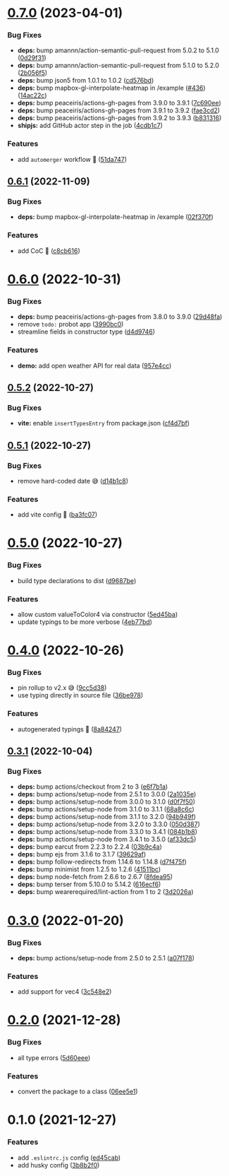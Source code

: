 # [0.7.0](https://github.com/vinayakkulkarni/mapbox-gl-interpolate-heatmap/compare/v0.6.1...v0.7.0) (2023-04-01)


### Bug Fixes

* **deps:** bump amannn/action-semantic-pull-request from 5.0.2 to 5.1.0 ([0d29f31](https://github.com/vinayakkulkarni/mapbox-gl-interpolate-heatmap/commit/0d29f31663893802ccde52af580d49192e284536))
* **deps:** bump amannn/action-semantic-pull-request from 5.1.0 to 5.2.0 ([2b056f5](https://github.com/vinayakkulkarni/mapbox-gl-interpolate-heatmap/commit/2b056f569c5f18571286af970de53bf361143925))
* **deps:** bump json5 from 1.0.1 to 1.0.2 ([cd576bd](https://github.com/vinayakkulkarni/mapbox-gl-interpolate-heatmap/commit/cd576bd95eb243df9af73b08a6def1f87439c93a))
* **deps:** bump mapbox-gl-interpolate-heatmap in /example ([#436](https://github.com/vinayakkulkarni/mapbox-gl-interpolate-heatmap/issues/436)) ([14ac22c](https://github.com/vinayakkulkarni/mapbox-gl-interpolate-heatmap/commit/14ac22cf61dfee2fd0ba7f609d88c6eed755e071))
* **deps:** bump peaceiris/actions-gh-pages from 3.9.0 to 3.9.1 ([7c690ee](https://github.com/vinayakkulkarni/mapbox-gl-interpolate-heatmap/commit/7c690eedff6c294c5505c863d09e700a7d8a8a4f))
* **deps:** bump peaceiris/actions-gh-pages from 3.9.1 to 3.9.2 ([fae3cd2](https://github.com/vinayakkulkarni/mapbox-gl-interpolate-heatmap/commit/fae3cd21544f31162bf4ef39ab380164a77a36ab))
* **deps:** bump peaceiris/actions-gh-pages from 3.9.2 to 3.9.3 ([b831316](https://github.com/vinayakkulkarni/mapbox-gl-interpolate-heatmap/commit/b83131677be7f4bba7354ac74937f74510f82bab))
* **shipjs:** add GitHub actor step in the job ([4cdb1c7](https://github.com/vinayakkulkarni/mapbox-gl-interpolate-heatmap/commit/4cdb1c76294f6d0a27a660429559d6ecef300f61))


### Features

* add `automerger` workflow :100: ([51da747](https://github.com/vinayakkulkarni/mapbox-gl-interpolate-heatmap/commit/51da747ac14727a10fcf7ae7a6e5041873983da6))



## [0.6.1](https://github.com/vinayakkulkarni/mapbox-gl-interpolate-heatmap/compare/v0.6.0...v0.6.1) (2022-11-09)


### Bug Fixes

* **deps:** bump mapbox-gl-interpolate-heatmap in /example ([02f370f](https://github.com/vinayakkulkarni/mapbox-gl-interpolate-heatmap/commit/02f370f8171ff9f142d1e383bb83c41ff1474d55))


### Features

* add CoC 🕺 ([c8cb616](https://github.com/vinayakkulkarni/mapbox-gl-interpolate-heatmap/commit/c8cb61607b50dcaf38b308e865c6955b2033bb38))



# [0.6.0](https://github.com/vinayakkulkarni/mapbox-gl-interpolate-heatmap/compare/v0.5.2...v0.6.0) (2022-10-31)


### Bug Fixes

* **deps:** bump peaceiris/actions-gh-pages from 3.8.0 to 3.9.0 ([29d48fa](https://github.com/vinayakkulkarni/mapbox-gl-interpolate-heatmap/commit/29d48fab748c7ed68a17e86a189f2f577beda544))
* remove `todo:` probot app ([3990bc0](https://github.com/vinayakkulkarni/mapbox-gl-interpolate-heatmap/commit/3990bc000b187d292a422fe0025a075fa33b03ad))
* streamline fields in constructor type ([d4d9746](https://github.com/vinayakkulkarni/mapbox-gl-interpolate-heatmap/commit/d4d97466eead2f10b8e33ec34898d81dc7275069))


### Features

* **demo:** add open weather API for real data ([957e4cc](https://github.com/vinayakkulkarni/mapbox-gl-interpolate-heatmap/commit/957e4cc77cdb7e4857279cf61eb3eb214670c5af))



## [0.5.2](https://github.com/vinayakkulkarni/mapbox-gl-interpolate-heatmap/compare/v0.5.1...v0.5.2) (2022-10-27)

### Bug Fixes

- **vite:** enable `insertTypesEntry` from package.json ([cf4d7bf](https://github.com/vinayakkulkarni/mapbox-gl-interpolate-heatmap/commit/cf4d7bf6594d99571c2f88ce98595b35c1df7533))

## [0.5.1](https://github.com/vinayakkulkarni/mapbox-gl-interpolate-heatmap/compare/v0.5.0...v0.5.1) (2022-10-27)

### Bug Fixes

- remove hard-coded date 😅 ([d14b1c8](https://github.com/vinayakkulkarni/mapbox-gl-interpolate-heatmap/commit/d14b1c81fb1b82209aab72bc4e99624ee24912db))

### Features

- add vite config 🎉 ([ba3fc07](https://github.com/vinayakkulkarni/mapbox-gl-interpolate-heatmap/commit/ba3fc074df975cb76c3f5ddbbd36491a6d7e0e45))

# [0.5.0](https://github.com/vinayakkulkarni/mapbox-gl-interpolate-heatmap/compare/v0.4.0...v0.5.0) (2022-10-27)

### Bug Fixes

- build type declarations to dist ([d9687be](https://github.com/vinayakkulkarni/mapbox-gl-interpolate-heatmap/commit/d9687bee8c57736678486fafeb4900c714d3e868))

### Features

- allow custom valueToColor4 via constructor ([5ed45ba](https://github.com/vinayakkulkarni/mapbox-gl-interpolate-heatmap/commit/5ed45baaaa0299bd4a885ece35516e55c8c981fb))
- update typings to be more verbose ([4eb77bd](https://github.com/vinayakkulkarni/mapbox-gl-interpolate-heatmap/commit/4eb77bdf5c7e6f13ddacf943d8326d29dc22cbd5))

# [0.4.0](https://github.com/vinayakkulkarni/mapbox-gl-interpolate-heatmap/compare/v0.3.1...v0.4.0) (2022-10-26)

### Bug Fixes

- pin rollup to v2.x 😅 ([9cc5d38](https://github.com/vinayakkulkarni/mapbox-gl-interpolate-heatmap/commit/9cc5d38efc1556d8571f0786ae56f60889a5b7f4))
- use typing directly in source file ([36be978](https://github.com/vinayakkulkarni/mapbox-gl-interpolate-heatmap/commit/36be978ed9b67fc78ff682cc319113dc3ff99e72))

### Features

- autogenerated typings 🎉 ([8a84247](https://github.com/vinayakkulkarni/mapbox-gl-interpolate-heatmap/commit/8a84247ab5bac2097e1f2970e7b11fb3d5dfd4a5))

## [0.3.1](https://github.com/vinayakkulkarni/mapbox-gl-interpolate-heatmap/compare/v0.3.0...v0.3.1) (2022-10-04)

### Bug Fixes

- **deps:** bump actions/checkout from 2 to 3 ([e6f7b1a](https://github.com/vinayakkulkarni/mapbox-gl-interpolate-heatmap/commit/e6f7b1ab6fe9191d967da57950392e95714e0ea0))
- **deps:** bump actions/setup-node from 2.5.1 to 3.0.0 ([2a1035e](https://github.com/vinayakkulkarni/mapbox-gl-interpolate-heatmap/commit/2a1035e565108dd650a242ced0b0881c3d86783e))
- **deps:** bump actions/setup-node from 3.0.0 to 3.1.0 ([d0f7f50](https://github.com/vinayakkulkarni/mapbox-gl-interpolate-heatmap/commit/d0f7f50475990ee24c8a8c294e2bacb6fd02360f))
- **deps:** bump actions/setup-node from 3.1.0 to 3.1.1 ([68a8c6c](https://github.com/vinayakkulkarni/mapbox-gl-interpolate-heatmap/commit/68a8c6c71ab7e9146cb8b1237e10c1828353da2d))
- **deps:** bump actions/setup-node from 3.1.1 to 3.2.0 ([94b949f](https://github.com/vinayakkulkarni/mapbox-gl-interpolate-heatmap/commit/94b949fb03c3ac94c735b738167d8904b81b7a26))
- **deps:** bump actions/setup-node from 3.2.0 to 3.3.0 ([050d387](https://github.com/vinayakkulkarni/mapbox-gl-interpolate-heatmap/commit/050d3872592ba4c41f7719cca4d9b2b0e46b2b53))
- **deps:** bump actions/setup-node from 3.3.0 to 3.4.1 ([084b1b8](https://github.com/vinayakkulkarni/mapbox-gl-interpolate-heatmap/commit/084b1b86bbab96cb6b8f5c7e9315b687df910ed6))
- **deps:** bump actions/setup-node from 3.4.1 to 3.5.0 ([af33dc5](https://github.com/vinayakkulkarni/mapbox-gl-interpolate-heatmap/commit/af33dc5749ce19c4f95336d8bb1eeb7ba1315dfb))
- **deps:** bump earcut from 2.2.3 to 2.2.4 ([03b9c4a](https://github.com/vinayakkulkarni/mapbox-gl-interpolate-heatmap/commit/03b9c4ab95c8f9364749ad08b2f31141335f6ca2))
- **deps:** bump ejs from 3.1.6 to 3.1.7 ([39629af](https://github.com/vinayakkulkarni/mapbox-gl-interpolate-heatmap/commit/39629af864402c31259cacc9347c7f75c431488f))
- **deps:** bump follow-redirects from 1.14.6 to 1.14.8 ([d7f475f](https://github.com/vinayakkulkarni/mapbox-gl-interpolate-heatmap/commit/d7f475ff3a1d123702c04f1576c396a8333ec02c))
- **deps:** bump minimist from 1.2.5 to 1.2.6 ([41511bc](https://github.com/vinayakkulkarni/mapbox-gl-interpolate-heatmap/commit/41511bcfbdff948abb19e86423ac717ec76452e1))
- **deps:** bump node-fetch from 2.6.6 to 2.6.7 ([8fdea95](https://github.com/vinayakkulkarni/mapbox-gl-interpolate-heatmap/commit/8fdea9520c9c1b66f5368e0a5f338dd815e168de))
- **deps:** bump terser from 5.10.0 to 5.14.2 ([616ecf6](https://github.com/vinayakkulkarni/mapbox-gl-interpolate-heatmap/commit/616ecf6e906822a3ecb1b5f3e216cb6f977083ba))
- **deps:** bump wearerequired/lint-action from 1 to 2 ([3d2026a](https://github.com/vinayakkulkarni/mapbox-gl-interpolate-heatmap/commit/3d2026a490ae22baa46c7599d8f33684fa9219f4))

# [0.3.0](https://github.com/vinayakkulkarni/mapbox-gl-interpolate-heatmap/compare/v0.2.0...v0.3.0) (2022-01-20)

### Bug Fixes

- **deps:** bump actions/setup-node from 2.5.0 to 2.5.1 ([a07f178](https://github.com/vinayakkulkarni/mapbox-gl-interpolate-heatmap/commit/a07f1784737f97d429378630af57305ae2f0c23c))

### Features

- add support for vec4 ([3c548e2](https://github.com/vinayakkulkarni/mapbox-gl-interpolate-heatmap/commit/3c548e2a12f745480923e3261e9b94f9360fe070))

# [0.2.0](https://github.com/vinayakkulkarni/mapbox-gl-interpolate-heatmap/compare/v0.1.0...v0.2.0) (2021-12-28)

### Bug Fixes

- all type errors ([5d60eee](https://github.com/vinayakkulkarni/mapbox-gl-interpolate-heatmap/commit/5d60eee9edbf764144ace591fd68735c304731ab))

### Features

- convert the package to a class ([06ee5e1](https://github.com/vinayakkulkarni/mapbox-gl-interpolate-heatmap/commit/06ee5e1fc20661dd8bf60efee098365a6fedfd3e))

# 0.1.0 (2021-12-27)

### Features

- add `.eslintrc.js` config ([ed45cab](https://github.com/vinayakkulkarni/mapbox-gl-interpolate-heatmap/commit/ed45cab81e9ba92bcdc9382b68b9593e9f783c4a))
- add husky config ([3b8b2f0](https://github.com/vinayakkulkarni/mapbox-gl-interpolate-heatmap/commit/3b8b2f08887cd2aa2fa3c2959b2a08077a2d71c4))
